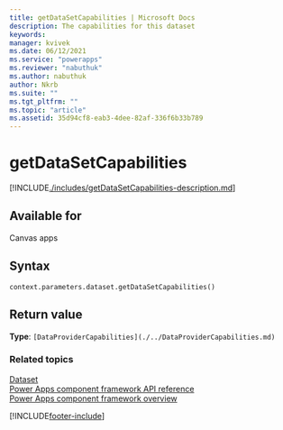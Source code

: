 ```yaml
---
title: getDataSetCapabilities | Microsoft Docs
description: The capabilities for this dataset
keywords:
manager: kvivek
ms.date: 06/12/2021
ms.service: "powerapps"
ms.reviewer: "nabuthuk"
ms.author: nabuthuk
author: Nkrb
ms.suite: ""
ms.tgt_pltfrm: ""
ms.topic: "article"
ms.assetid: 35d94cf8-eab3-4dee-82af-336f6b33b789
---
```


# getDataSetCapabilities

[!INCLUDE[./includes/getDataSetCapabilities-description.md](./includes/getDataSetCapabilities-description.md)]

## Available for

Canvas apps

## Syntax

`context.parameters.dataset.getDataSetCapabilities()`

## Return value

**Type**: `[DataProviderCapabilities](./../DataProviderCapabilities.md)`

### Related topics

[Dataset](../dataset.md)<br/>
[Power Apps component framework API reference](../../reference/index.md)<br/>
[Power Apps component framework overview](../../overview.md)

[!INCLUDE[footer-include](../../../../includes/footer-banner.md)]
